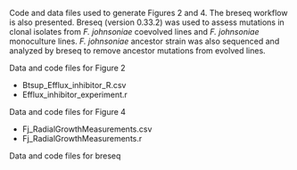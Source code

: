 Code and data files used to generate Figures 2  and 4. The breseq workflow is also presented. Breseq (version 0.33.2) was used to assess mutations in clonal isolates from *F. johnsoniae* coevolved lines and *F. johnsoniae* monoculture lines. *F. johnsoniae* ancestor strain was also sequenced and analyzed by breseq to remove ancestor mutations from evolved lines. 

Data and code files for Figure 2 <br>
* Btsup_Efflux_inhibitor_R.csv <br>
* Efflux_inhibitor_experiment.r

Data and code files for Figure 4 <br>
* Fj_RadialGrowthMeasurements.csv <br>
* Fj_RadialGrowthMeasurements.r

Data and code files for breseq <br>

